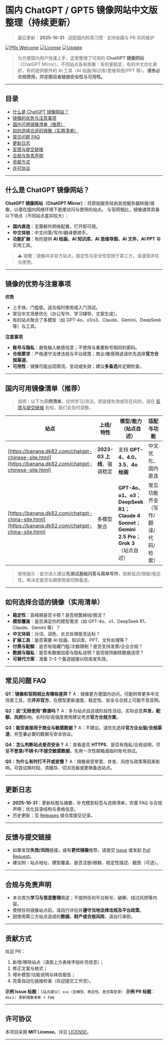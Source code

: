 # 国内 ChatGPT / GPT5 镜像网站中文版整理（持续更新）

> 最后更新：**2025-10-31** · 适配国内检索习惯 · 支持收藏与 PR 共同维护

[![PRs Welcome](https://img.shields.io/badge/PRs-welcome-brightgreen)](#贡献方式) [![License](https://img.shields.io/badge/license-MIT-blue.svg)](#许可协议) [![Update](https://img.shields.io/badge/status-持续更新-orange.svg)](#更新日志)

> 为方便国内用户快速上手，这里整理了可用的 **ChatGPT 镜像网站**（ChatGPT Mirror）。不同站点各有侧重：有的更稳定，有的中文优化更好，有的提供额外的 AI 工具（AI 绘画/知识库/思维导图/PPT 等）。**请务必合规使用，并定期自查链接安全性与可用性。**

---

## 目录

* [什么是 ChatGPT 镜像网站？](#什么是-chatgpt-镜像网站)
* [镜像的优势与注意事项](#镜像的优势与注意事项)
* [国内可用镜像清单（推荐）](#国内可用镜像清单推荐)
* [如何选择合适的镜像（实用清单）](#如何选择合适的镜像实用清单)
* [常见问题 FAQ](#常见问题-faq)
* [更新日志](#更新日志)
* [反馈与提交链接](#反馈与提交链接)
* [合规与免责声明](#合规与免责声明)
* [贡献方式](#贡献方式)
* [许可协议](#许可协议)

---

## 什么是 ChatGPT 镜像网站？

**ChatGPT 镜像网站（ChatGPT Mirror）**：将原始服务经由其他服务器转接/镜像，以便在国内网络环境下直接访问与使用的站点。
与官网相比，镜像通常具备以下特点（不同站点差异较大）：

* **国内直连**：无需额外网络配置，打开即可用。
* **中文体验**：中文问答/写作/翻译更顺手。
* **功能扩展**：有的提供 **AI 绘画、AI 知识库、AI 思维导图、AI 文件、AI PPT** 等实用工具。

> ⚠️ 提醒：镜像并非官方站点，稳定性与安全性受限于第三方，请谨慎评估与使用。

---

## 镜像的优势与注意事项

**优势**

* 上手快、门槛低，适合临时使用或入门测试。
* 常见中文场景优化（办公写作、学习辅导、文案生成）。
* 有的站点聚合了多模型（如 GPT-4o、o1/o3、Claude、Gemini、DeepSeek 等）与工具。

**注意事项**

* **账号与隐私**：避免输入敏感信息；不使用与重要账号相同的密码。
* **合规要求**：严格遵守法律法规与平台政策；商业/敏感用途请优先选择**官方合规渠道**。
* **可用性**：镜像可能出现限流、变动或失效；建议**多备选**并定期检查。

---

## 国内可用镜像清单（推荐）

> 说明：以下为**示例清单**，仅供学习/测试。若链接失效或存在风险，请在 [反馈与提交链接](#反馈与提交链接) 告知，我们会及时调整。

| 站点                                                                                                     | 上线/特性               | 模型/能力（站点自述）                                                                              | 适配与功能               | 备注             |
| ------------------------------------------------------------------------------------------------------ | ------------------- | ---------------------------------------------------------------------------------------- | ------------------- | -------------- |
| [https://banana.dk82.com/chatgpt-chinese-site.html](https://banana.dk82.com/chatgpt-chinese-site.html) | **2023-03 上线**，强调稳定 | 支持 **GPT-4、4.0、3.5**，**4o 绘画**                                                           | 中文优化、国内直连           | 更适合中文场景        |
| [https://banana.dk82.com/chatgpt-china-site.html](https://banana.dk82.com/chatgpt-china-site.html)     | 多模型聚合               | **GPT-4o、o1、o3**；**DeepSeek R1**；**Claude 4 Sonnet**；**Gemini 2.5 Pro**；**Grok 3**（站点自述） | 常见功能齐全（写作/翻译/代码/检索） | 号称“无限使用”，以实际为准 |

> 使用提示：首次进入建议**先测试基础问答与简单写作**，观察延迟/限额/稳定性，再决定是否长期使用或切换备选。

---

## 如何选择合适的镜像（实用清单）

* **稳定性**：高峰期是否卡顿？是否频繁掉线/限流？
* **模型覆盖**：是否满足你的模型需求（如 GPT-4o、o1、DeepSeek R1、Claude、Gemini 等）？
* **中文体验**：分词、润色、长文处理是否达标？
* **扩展工具**：是否需要 AI 绘画、知识库、PPT、文件处理等？
* **付费与配额**：是否有隐藏门槛/次数限制？是否支持发票/企业合规？
* **数据与隐私**：是否有数据加密与隐私说明？是否提供删除数据选项？
* **可替代方案**：准备 2–3 个备选链接以防突发失效。

---

## 常见问题 FAQ

**Q1：镜像和官网相比有哪些差异？**
A：镜像更方便国内访问，可能附带更多中文场景工具，但**并非官方**，在模型更新速度、稳定性、安全与合规上可能不及官网。

**Q2：说“无限使用”靠谱吗？**
A：多为站点自述或阶段性活动，实际会受**并发、配额、风控**影响。长时间/高强度使用建议考虑**官方合规方案**。

**Q3：能否直接用于商业与敏感数据？**
A：不建议。请优先选择**官方企业版/合规渠道**，并签署必要的数据与安全协议。

**Q4：怎么判断站点是否安全？**
A：查看是否 **HTTPS**、是否有隐私/合规说明，尽量**不登录/不绑卡/不提交敏感数据**，先用一次性邮箱或临时账号测试。

**Q5：为什么有时打不开或变慢？**
A：镜像易受带宽、并发、风控与政策等因素影响。可尝试换时段、清缓存、切浏览器或更换备选站点。

---

## 更新日志

* **2025-10-31**：更新标题与摘要，补充模型标签与选择清单，完善 FAQ 与合规声明；优化目录结构与表格信息。
* 历史更新：见 [Releases](./releases) 或仓库提交记录。

---

## 反馈与提交链接

* 如果发现**失效/风险**链接，或有**更优镜像**推荐，请提交 [Issue](../../issues) 或发起 [Pull Request](../../pulls)。
* 建议附：站点地址、模型覆盖、是否注册/限额、稳定性描述、截图（可选）。

---

## 合规与免责声明

* 本仓库为**学习与信息整理**用途；不提供任何平台账号、破解、绕过风控等内容。
* 使用任何镜像站点前，请自行评估并**遵守当地法律法规及平台政策**。
* 因使用第三方站点造成的**数据、财产或合规风险**，请自行承担。

---

## 贡献方式

欢迎 PR：

1. 新增/移除站点（请按上方表格字段补充信息）；
2. 修正文案与格式；
3. 增补模型/功能说明与体验报告；
4. 完善自动化链接检查（欢迎提交工作流）。

**示例 Issue 标题**：`[站点建议] xxx（含模型、稳定性、是否需登录）`
**示例 PR 标题**：`docs: 更新镜像清单 + FAQ`

---

## 许可协议

本项目采用 **MIT License**。详见 [LICENSE](./LICENSE)。

---
